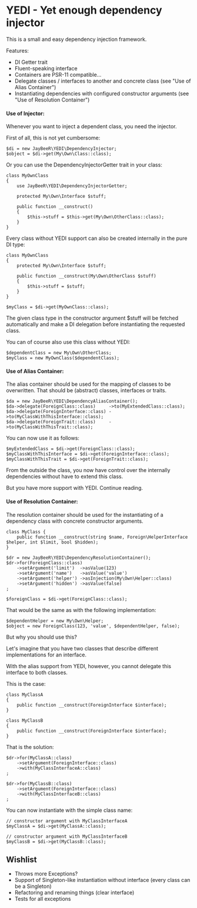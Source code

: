 # YEDI - Yet enough dependency injector

This is a small and easy dependency injection framework.

Features:

- DI Getter trait
- Fluent-speaking interface
- Containers are PSR-11 compatible...
- Delegate classes / interfaces to another and concrete class (see "Use of Alias Container")
- Instantiating dependencies with configured constructor arguments (see "Use of Resolution Container")


#### Use of Injector:

Whenever you want to inject a dependent class, you need the injector. 

First of all, this is not yet cumbersome:

    $di = new JayBeeR\YEDI\DependencyInjector;
    $object = $di->get(My\Own\Class::class);
        
Or you can use the DependencyInjectorGetter trait in your class:

    class MyOwnClass
    {
        use JayBeeR\YEDI\DependencyInjectorGetter;
        
        protected My\Own\Interface $stuff;
        
        public function __construct()
        {
            $this->stuff = $this->get(My\Own\OtherClass::class);
        }
    }
        
Every class without YEDI support can also be created internally in the pure DI type:

    class MyOwnClass
    {
        protected My\Own\Interface $stuff;
        
        public function __construct(My\Own\OtherClass $stuff)
        {
            $this->stuff = $stuff;
        }
    }
    
    $myClass = $di->get(MyOwnClass::class);

The given class type in the constructor argument $stuff will be fetched automatically and make a DI delegation before
 instantiating the requested class.

You can of course also use this class without YEDI:

    $dependentClass = new My\Own\OtherClass;
    $myClass = new MyOwnClass($dependentClass);

        
#### Use of Alias Container:

The alias container should be used for the mapping of classes to be overwritten. That should be (abstract) classes,
 interfaces or traits.

    $da = new JayBeeR\YEDI\DependencyAliasContainer();
    $da->delegate(ForeignClass::class)     ->to(MyExtendedClass::class);
    $da->delegate(ForeignInterface::class) ->to(MyClassWithThisInterface::class);
    $da->delegate(ForeignTrait::class)     ->to(MyClassWithThisTrait::class);

You can now use it as follows:
        
    $myExtendedClass = $di->get(ForeignClass::class);
    $myClassWithThisInterface = $di->get(ForeignInterface::class);
    $myClassWithThisTrait = $di->get(ForeignTrait::class);

From the outside the class, you now have control over the internally dependencies without have to extend this class.

But you have more support with YEDI. Continue reading.


#### Use of Resolution Container:

The resolution container should be used for the instantiating of a dependency class with concrete constructor
 arguments. 

    class MyClass {
        public function __construct(string $name, Foreign\HelperInterface $helper, int $limit, bool $hidden);
    }

    $dr = new JayBeeR\YEDI\DependencyResolutionContainer();
    $dr->for(ForeignClass::class)
        ->setArgument('limit')  ->asValue(123)
        ->setArgument('name')   ->asValue('value')
        ->setArgument('helper') ->asInjection(My\Own\Helper::class)
        ->setArgument('hidden') ->asValue(false)
    ;
    
    $foreignClass = $di->get(ForeignClass::class);
    
That would be the same as with the following implementation:
    
    $dependentHelper = new My\Own\Helper;
    $object = new ForeignClass(123, 'value', $dependentHelper, false);
       
But why you should use this?

Let's imagine that you have two classes that describe different implementations for an interface.

With the alias support from YEDI, however, you cannot delegate this interface to both classes.

This is the case:

    class MyClassA
    {
        public function __construct(ForeignInterface $interface);
    }

    class MyClassB
    {
        public function __construct(ForeignInterface $interface);
    }

That is the solution:

    $dr->for(MyClassA::class)
        ->setArgument(ForeignInterface::class)
        ->with(MyClassInterfaceA::class)
    ;

    $dr->for(MyClassB::class)
        ->setArgument(ForeignInterface::class)
        ->with(MyClassInterfaceB::class)
    ;
    
You can now instantiate with the simple class name:

    // constructor argument with MyClassInterfaceA
    $myClassA = $di->get(MyClassA::class); 
    
    // constructor argument with MyClassInterfaceB
    $myClassB = $di->get(MyClassB::class); 
    
 
## Wishlist

- Throws more Exceptions?
- Support of Singleton-like instantiation without interface (every class can be a Singleton)
- Refactoring and renaming things (clear interface)
- Tests for all exceptions
